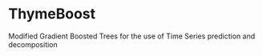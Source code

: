 # ThymeBoost
Modified Gradient Boosted Trees for the use of Time Series prediction and decomposition
